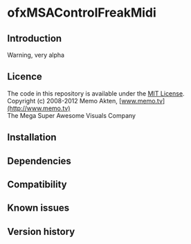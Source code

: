 ofxMSAControlFreakMidi
=====================================

Introduction
------------
Warning, very alpha

Licence
-------
The code in this repository is available under the [MIT License](https://secure.wikimedia.org/wikipedia/en/wiki/Mit_license).  
Copyright (c) 2008-2012 Memo Akten, [www.memo.tv](http://www.memo.tv)  
The Mega Super Awesome Visuals Company


Installation
------------

Dependencies
------------

Compatibility
------------

Known issues
------------

Version history
------------
